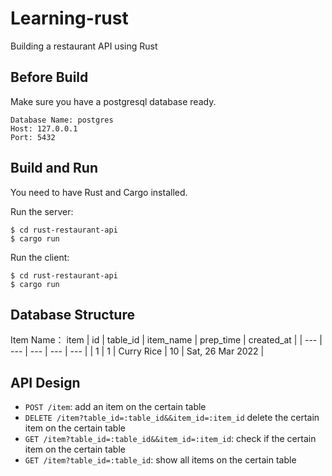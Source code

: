 # Learning-rust
Building a restaurant API using Rust

## Before Build
Make sure you have a postgresql database ready.

```
Database Name: postgres
Host: 127.0.0.1
Port: 5432
```

## Build and Run

You need to have Rust and Cargo installed.

Run the server:

```
$ cd rust-restaurant-api
$ cargo run
```

Run the client:

```
$ cd rust-restaurant-api
$ cargo run
```

## Database Structure
Item Name： item
| id | table_id | item_name | prep_time  | created_at |
| --- | --- | --- | --- | --- |
| 1 | 1 | Curry Rice | 10 | Sat, 26 Mar 2022 |

## API Design

- `POST /item`: add an item on the certain table
- `DELETE /item?table_id=:table_id&&item_id=:item_id` delete the certain item on the certain table
- `GET /item?table_id=:table_id&&item_id=:item_id`: check if the certain item on the certain table
- `GET /item?table_id=:table_id`: show all items on the certain table
